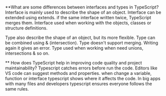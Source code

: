 **What are some differences between interfaces and types in TypeScript?
Interface is mainly used to describe the shape of an object. Interface can be extended using extends. 
if the same interface written twice, TypeScript merges them. Interface used when working with the objects, classes or structure definitions. 

Type also describe the shape of an object, but its more flexible. Type can be combined using & (intersection). 
Type doesn't support merging. Writing again it gives an error. Type used when working when need unions, intersections & so on.

** How does TypeScript help in improving code quality and project maintainability?
Typescript catches errors before run the code. Editors like VS code can suggest methods and properties. 
when change a variable, function or interface typescript shows where it affects the code. In big apps with many files and developers typescript ensures everyone follows the same rules.
